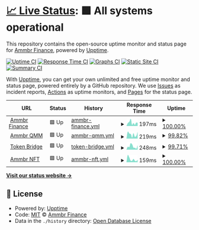 # [📈 Live Status](https://uptime.ammbr.finance): <!--live status--> **🟩 All systems operational**

This repository contains the open-source uptime monitor and status page for [Ammbr Finance](https://ammbr.finance), powered by [Upptime](https://github.com/upptime/upptime).

[![Uptime CI](https://github.com/AmmbrFi/status/workflows/Uptime%20CI/badge.svg)](https://github.com/AmmbrFi/status/actions?query=workflow%3A%22Uptime+CI%22)
[![Response Time CI](https://github.com/AmmbrFi/status/workflows/Response%20Time%20CI/badge.svg)](https://github.com/AmmbrFi/status/actions?query=workflow%3A%22Response+Time+CI%22)
[![Graphs CI](https://github.com/AmmbrFi/status/workflows/Graphs%20CI/badge.svg)](https://github.com/AmmbrFi/status/actions?query=workflow%3A%22Graphs+CI%22)
[![Static Site CI](https://github.com/AmmbrFi/status/workflows/Static%20Site%20CI/badge.svg)](https://github.com/AmmbrFi/status/actions?query=workflow%3A%22Static+Site+CI%22)
[![Summary CI](https://github.com/AmmbrFi/status/workflows/Summary%20CI/badge.svg)](https://github.com/AmmbrFi/status/actions?query=workflow%3A%22Summary+CI%22)

With [Upptime](https://upptime.js.org), you can get your own unlimited and free uptime monitor and status page, powered entirely by a GitHub repository. We use [Issues](https://github.com/AmmbrFi/status/issues) as incident reports, [Actions](https://github.com/AmmbrFi/status/actions) as uptime monitors, and [Pages](https://uptime.ammbr.finance) for the status page.

<!--start: status pages-->
<!-- This summary is generated by Upptime (https://github.com/upptime/upptime) -->
<!-- Do not edit this manually, your changes will be overwritten -->
<!-- prettier-ignore -->
| URL | Status | History | Response Time | Uptime |
| --- | ------ | ------- | ------------- | ------ |
| <img alt="" src="https://favicons.githubusercontent.com/ammbr.finance" height="13"> [Ammbr Finance](https://ammbr.finance) | 🟩 Up | [ammbr-finance.yml](https://github.com/AmmbrFi/status/commits/HEAD/history/ammbr-finance.yml) | <details><summary><img alt="Response time graph" src="./graphs/ammbr-finance/response-time-week.png" height="20"> 197ms</summary><br><a href="https://uptime.ammbr.finance/history/ammbr-finance"><img alt="Response time 197" src="https://img.shields.io/endpoint?url=https%3A%2F%2Fraw.githubusercontent.com%2FAmmbrFi%2Fstatus%2FHEAD%2Fapi%2Fammbr-finance%2Fresponse-time.json"></a><br><a href="https://uptime.ammbr.finance/history/ammbr-finance"><img alt="24-hour response time 399" src="https://img.shields.io/endpoint?url=https%3A%2F%2Fraw.githubusercontent.com%2FAmmbrFi%2Fstatus%2FHEAD%2Fapi%2Fammbr-finance%2Fresponse-time-day.json"></a><br><a href="https://uptime.ammbr.finance/history/ammbr-finance"><img alt="7-day response time 197" src="https://img.shields.io/endpoint?url=https%3A%2F%2Fraw.githubusercontent.com%2FAmmbrFi%2Fstatus%2FHEAD%2Fapi%2Fammbr-finance%2Fresponse-time-week.json"></a><br><a href="https://uptime.ammbr.finance/history/ammbr-finance"><img alt="30-day response time 197" src="https://img.shields.io/endpoint?url=https%3A%2F%2Fraw.githubusercontent.com%2FAmmbrFi%2Fstatus%2FHEAD%2Fapi%2Fammbr-finance%2Fresponse-time-month.json"></a><br><a href="https://uptime.ammbr.finance/history/ammbr-finance"><img alt="1-year response time 197" src="https://img.shields.io/endpoint?url=https%3A%2F%2Fraw.githubusercontent.com%2FAmmbrFi%2Fstatus%2FHEAD%2Fapi%2Fammbr-finance%2Fresponse-time-year.json"></a></details> | <details><summary><a href="https://uptime.ammbr.finance/history/ammbr-finance">100.00%</a></summary><a href="https://uptime.ammbr.finance/history/ammbr-finance"><img alt="All-time uptime 100.00%" src="https://img.shields.io/endpoint?url=https%3A%2F%2Fraw.githubusercontent.com%2FAmmbrFi%2Fstatus%2FHEAD%2Fapi%2Fammbr-finance%2Fuptime.json"></a><br><a href="https://uptime.ammbr.finance/history/ammbr-finance"><img alt="24-hour uptime 100.00%" src="https://img.shields.io/endpoint?url=https%3A%2F%2Fraw.githubusercontent.com%2FAmmbrFi%2Fstatus%2FHEAD%2Fapi%2Fammbr-finance%2Fuptime-day.json"></a><br><a href="https://uptime.ammbr.finance/history/ammbr-finance"><img alt="7-day uptime 100.00%" src="https://img.shields.io/endpoint?url=https%3A%2F%2Fraw.githubusercontent.com%2FAmmbrFi%2Fstatus%2FHEAD%2Fapi%2Fammbr-finance%2Fuptime-week.json"></a><br><a href="https://uptime.ammbr.finance/history/ammbr-finance"><img alt="30-day uptime 100.00%" src="https://img.shields.io/endpoint?url=https%3A%2F%2Fraw.githubusercontent.com%2FAmmbrFi%2Fstatus%2FHEAD%2Fapi%2Fammbr-finance%2Fuptime-month.json"></a><br><a href="https://uptime.ammbr.finance/history/ammbr-finance"><img alt="1-year uptime 100.00%" src="https://img.shields.io/endpoint?url=https%3A%2F%2Fraw.githubusercontent.com%2FAmmbrFi%2Fstatus%2FHEAD%2Fapi%2Fammbr-finance%2Fuptime-year.json"></a></details>
| <img alt="" src="https://favicons.githubusercontent.com/qmm.ammbr.finance" height="13"> [Ammbr QMM](https://qmm.ammbr.finance) | 🟩 Up | [ammbr-qmm.yml](https://github.com/AmmbrFi/status/commits/HEAD/history/ammbr-qmm.yml) | <details><summary><img alt="Response time graph" src="./graphs/ammbr-qmm/response-time-week.png" height="20"> 219ms</summary><br><a href="https://uptime.ammbr.finance/history/ammbr-qmm"><img alt="Response time 219" src="https://img.shields.io/endpoint?url=https%3A%2F%2Fraw.githubusercontent.com%2FAmmbrFi%2Fstatus%2FHEAD%2Fapi%2Fammbr-qmm%2Fresponse-time.json"></a><br><a href="https://uptime.ammbr.finance/history/ammbr-qmm"><img alt="24-hour response time 208" src="https://img.shields.io/endpoint?url=https%3A%2F%2Fraw.githubusercontent.com%2FAmmbrFi%2Fstatus%2FHEAD%2Fapi%2Fammbr-qmm%2Fresponse-time-day.json"></a><br><a href="https://uptime.ammbr.finance/history/ammbr-qmm"><img alt="7-day response time 219" src="https://img.shields.io/endpoint?url=https%3A%2F%2Fraw.githubusercontent.com%2FAmmbrFi%2Fstatus%2FHEAD%2Fapi%2Fammbr-qmm%2Fresponse-time-week.json"></a><br><a href="https://uptime.ammbr.finance/history/ammbr-qmm"><img alt="30-day response time 219" src="https://img.shields.io/endpoint?url=https%3A%2F%2Fraw.githubusercontent.com%2FAmmbrFi%2Fstatus%2FHEAD%2Fapi%2Fammbr-qmm%2Fresponse-time-month.json"></a><br><a href="https://uptime.ammbr.finance/history/ammbr-qmm"><img alt="1-year response time 219" src="https://img.shields.io/endpoint?url=https%3A%2F%2Fraw.githubusercontent.com%2FAmmbrFi%2Fstatus%2FHEAD%2Fapi%2Fammbr-qmm%2Fresponse-time-year.json"></a></details> | <details><summary><a href="https://uptime.ammbr.finance/history/ammbr-qmm">99.82%</a></summary><a href="https://uptime.ammbr.finance/history/ammbr-qmm"><img alt="All-time uptime 99.82%" src="https://img.shields.io/endpoint?url=https%3A%2F%2Fraw.githubusercontent.com%2FAmmbrFi%2Fstatus%2FHEAD%2Fapi%2Fammbr-qmm%2Fuptime.json"></a><br><a href="https://uptime.ammbr.finance/history/ammbr-qmm"><img alt="24-hour uptime 98.88%" src="https://img.shields.io/endpoint?url=https%3A%2F%2Fraw.githubusercontent.com%2FAmmbrFi%2Fstatus%2FHEAD%2Fapi%2Fammbr-qmm%2Fuptime-day.json"></a><br><a href="https://uptime.ammbr.finance/history/ammbr-qmm"><img alt="7-day uptime 99.82%" src="https://img.shields.io/endpoint?url=https%3A%2F%2Fraw.githubusercontent.com%2FAmmbrFi%2Fstatus%2FHEAD%2Fapi%2Fammbr-qmm%2Fuptime-week.json"></a><br><a href="https://uptime.ammbr.finance/history/ammbr-qmm"><img alt="30-day uptime 99.82%" src="https://img.shields.io/endpoint?url=https%3A%2F%2Fraw.githubusercontent.com%2FAmmbrFi%2Fstatus%2FHEAD%2Fapi%2Fammbr-qmm%2Fuptime-month.json"></a><br><a href="https://uptime.ammbr.finance/history/ammbr-qmm"><img alt="1-year uptime 99.82%" src="https://img.shields.io/endpoint?url=https%3A%2F%2Fraw.githubusercontent.com%2FAmmbrFi%2Fstatus%2FHEAD%2Fapi%2Fammbr-qmm%2Fuptime-year.json"></a></details>
| <img alt="" src="https://favicons.githubusercontent.com/swap-beta.ammbr.finance" height="13"> [Token Bridge](https://swap-beta.ammbr.finance) | 🟩 Up | [token-bridge.yml](https://github.com/AmmbrFi/status/commits/HEAD/history/token-bridge.yml) | <details><summary><img alt="Response time graph" src="./graphs/token-bridge/response-time-week.png" height="20"> 248ms</summary><br><a href="https://uptime.ammbr.finance/history/token-bridge"><img alt="Response time 248" src="https://img.shields.io/endpoint?url=https%3A%2F%2Fraw.githubusercontent.com%2FAmmbrFi%2Fstatus%2FHEAD%2Fapi%2Ftoken-bridge%2Fresponse-time.json"></a><br><a href="https://uptime.ammbr.finance/history/token-bridge"><img alt="24-hour response time 215" src="https://img.shields.io/endpoint?url=https%3A%2F%2Fraw.githubusercontent.com%2FAmmbrFi%2Fstatus%2FHEAD%2Fapi%2Ftoken-bridge%2Fresponse-time-day.json"></a><br><a href="https://uptime.ammbr.finance/history/token-bridge"><img alt="7-day response time 248" src="https://img.shields.io/endpoint?url=https%3A%2F%2Fraw.githubusercontent.com%2FAmmbrFi%2Fstatus%2FHEAD%2Fapi%2Ftoken-bridge%2Fresponse-time-week.json"></a><br><a href="https://uptime.ammbr.finance/history/token-bridge"><img alt="30-day response time 248" src="https://img.shields.io/endpoint?url=https%3A%2F%2Fraw.githubusercontent.com%2FAmmbrFi%2Fstatus%2FHEAD%2Fapi%2Ftoken-bridge%2Fresponse-time-month.json"></a><br><a href="https://uptime.ammbr.finance/history/token-bridge"><img alt="1-year response time 248" src="https://img.shields.io/endpoint?url=https%3A%2F%2Fraw.githubusercontent.com%2FAmmbrFi%2Fstatus%2FHEAD%2Fapi%2Ftoken-bridge%2Fresponse-time-year.json"></a></details> | <details><summary><a href="https://uptime.ammbr.finance/history/token-bridge">99.71%</a></summary><a href="https://uptime.ammbr.finance/history/token-bridge"><img alt="All-time uptime 99.71%" src="https://img.shields.io/endpoint?url=https%3A%2F%2Fraw.githubusercontent.com%2FAmmbrFi%2Fstatus%2FHEAD%2Fapi%2Ftoken-bridge%2Fuptime.json"></a><br><a href="https://uptime.ammbr.finance/history/token-bridge"><img alt="24-hour uptime 98.16%" src="https://img.shields.io/endpoint?url=https%3A%2F%2Fraw.githubusercontent.com%2FAmmbrFi%2Fstatus%2FHEAD%2Fapi%2Ftoken-bridge%2Fuptime-day.json"></a><br><a href="https://uptime.ammbr.finance/history/token-bridge"><img alt="7-day uptime 99.71%" src="https://img.shields.io/endpoint?url=https%3A%2F%2Fraw.githubusercontent.com%2FAmmbrFi%2Fstatus%2FHEAD%2Fapi%2Ftoken-bridge%2Fuptime-week.json"></a><br><a href="https://uptime.ammbr.finance/history/token-bridge"><img alt="30-day uptime 99.71%" src="https://img.shields.io/endpoint?url=https%3A%2F%2Fraw.githubusercontent.com%2FAmmbrFi%2Fstatus%2FHEAD%2Fapi%2Ftoken-bridge%2Fuptime-month.json"></a><br><a href="https://uptime.ammbr.finance/history/token-bridge"><img alt="1-year uptime 99.71%" src="https://img.shields.io/endpoint?url=https%3A%2F%2Fraw.githubusercontent.com%2FAmmbrFi%2Fstatus%2FHEAD%2Fapi%2Ftoken-bridge%2Fuptime-year.json"></a></details>
| <img alt="" src="https://favicons.githubusercontent.com/nft.ammbr.finance" height="13"> [Ammbr NFT](https://nft.ammbr.finance) | 🟩 Up | [ammbr-nft.yml](https://github.com/AmmbrFi/status/commits/HEAD/history/ammbr-nft.yml) | <details><summary><img alt="Response time graph" src="./graphs/ammbr-nft/response-time-week.png" height="20"> 159ms</summary><br><a href="https://uptime.ammbr.finance/history/ammbr-nft"><img alt="Response time 159" src="https://img.shields.io/endpoint?url=https%3A%2F%2Fraw.githubusercontent.com%2FAmmbrFi%2Fstatus%2FHEAD%2Fapi%2Fammbr-nft%2Fresponse-time.json"></a><br><a href="https://uptime.ammbr.finance/history/ammbr-nft"><img alt="24-hour response time 201" src="https://img.shields.io/endpoint?url=https%3A%2F%2Fraw.githubusercontent.com%2FAmmbrFi%2Fstatus%2FHEAD%2Fapi%2Fammbr-nft%2Fresponse-time-day.json"></a><br><a href="https://uptime.ammbr.finance/history/ammbr-nft"><img alt="7-day response time 159" src="https://img.shields.io/endpoint?url=https%3A%2F%2Fraw.githubusercontent.com%2FAmmbrFi%2Fstatus%2FHEAD%2Fapi%2Fammbr-nft%2Fresponse-time-week.json"></a><br><a href="https://uptime.ammbr.finance/history/ammbr-nft"><img alt="30-day response time 159" src="https://img.shields.io/endpoint?url=https%3A%2F%2Fraw.githubusercontent.com%2FAmmbrFi%2Fstatus%2FHEAD%2Fapi%2Fammbr-nft%2Fresponse-time-month.json"></a><br><a href="https://uptime.ammbr.finance/history/ammbr-nft"><img alt="1-year response time 159" src="https://img.shields.io/endpoint?url=https%3A%2F%2Fraw.githubusercontent.com%2FAmmbrFi%2Fstatus%2FHEAD%2Fapi%2Fammbr-nft%2Fresponse-time-year.json"></a></details> | <details><summary><a href="https://uptime.ammbr.finance/history/ammbr-nft">100.00%</a></summary><a href="https://uptime.ammbr.finance/history/ammbr-nft"><img alt="All-time uptime 100.00%" src="https://img.shields.io/endpoint?url=https%3A%2F%2Fraw.githubusercontent.com%2FAmmbrFi%2Fstatus%2FHEAD%2Fapi%2Fammbr-nft%2Fuptime.json"></a><br><a href="https://uptime.ammbr.finance/history/ammbr-nft"><img alt="24-hour uptime 100.00%" src="https://img.shields.io/endpoint?url=https%3A%2F%2Fraw.githubusercontent.com%2FAmmbrFi%2Fstatus%2FHEAD%2Fapi%2Fammbr-nft%2Fuptime-day.json"></a><br><a href="https://uptime.ammbr.finance/history/ammbr-nft"><img alt="7-day uptime 100.00%" src="https://img.shields.io/endpoint?url=https%3A%2F%2Fraw.githubusercontent.com%2FAmmbrFi%2Fstatus%2FHEAD%2Fapi%2Fammbr-nft%2Fuptime-week.json"></a><br><a href="https://uptime.ammbr.finance/history/ammbr-nft"><img alt="30-day uptime 100.00%" src="https://img.shields.io/endpoint?url=https%3A%2F%2Fraw.githubusercontent.com%2FAmmbrFi%2Fstatus%2FHEAD%2Fapi%2Fammbr-nft%2Fuptime-month.json"></a><br><a href="https://uptime.ammbr.finance/history/ammbr-nft"><img alt="1-year uptime 100.00%" src="https://img.shields.io/endpoint?url=https%3A%2F%2Fraw.githubusercontent.com%2FAmmbrFi%2Fstatus%2FHEAD%2Fapi%2Fammbr-nft%2Fuptime-year.json"></a></details>

<!--end: status pages-->

[**Visit our status website →**](https://uptime.ammbr.finance)

## 📄 License

- Powered by: [Upptime](https://github.com/upptime/upptime)
- Code: [MIT](./LICENSE) © [Ammbr Finance](https://ammbr.finance)
- Data in the `./history` directory: [Open Database License](https://opendatacommons.org/licenses/odbl/1-0/)
